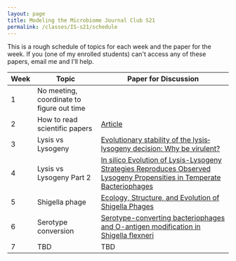 ```yaml
---
layout: page
title: Modeling the Microbiome Journal Club S21
permalink: /classes/IS-s21/schedule
---
```


This is a rough schedule of topics for each week and the paper for the week.
If you (one of my enrolled students) can't access any of these papers, email me and I'll help.

| Week	| Topic | Paper for Discussion	| 
| ------- |------ | --------------- | 
| 1 | No meeting, coordinate to figure out time | |
| 2 | How to read scientific papers | [Article](https://towardsdatascience.com/how-to-read-scientific-papers-df3afd454179)|
| 3 | Lysis vs Lysogeny | [Evolutionary stability of the lysis‐lysogeny decision: Why be virulent?](https://onlinelibrary.wiley.com/doi/full/10.1111/evo.13648) |
| 4 | Lysis vs Lysogeny Part 2 | [In silico Evolution of Lysis-Lysogeny Strategies Reproduces Observed Lysogeny Propensities in Temperate Bacteriophages](https://www.frontiersin.org/articles/10.3389/fmicb.2017.01386/full) 
| 5 |Shigella phage |  [Ecology, Structure, and Evolution of Shigella Phages](https://www.ncbi.nlm.nih.gov/pmc/articles/PMC7670969/) |
| 6 | Serotype conversion | [Serotype-converting bacteriophages and O-antigen modification in Shigella flexneri](https://www.sciencedirect.com/science/article/pii/S0966842X99016467) |
| 7 | TBD | TBD |

